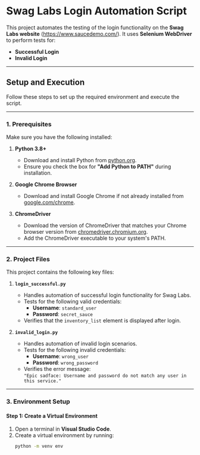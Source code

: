 # **Swag Labs Login Automation Script**

This project automates the testing of the login functionality on the **Swag Labs website** (https://www.saucedemo.com/). It uses **Selenium WebDriver** to perform tests for:

- **Successful Login**
- **Invalid Login**

---

## **Setup and Execution**

Follow these steps to set up the required environment and execute the script.

---

### **1. Prerequisites**

Make sure you have the following installed:

1. **Python 3.8+**  
   - Download and install Python from [python.org](https://www.python.org/).  
   - Ensure you check the box for **"Add Python to PATH"** during installation.

2. **Google Chrome Browser**  
   - Download and install Google Chrome if not already installed from [google.com/chrome](https://www.google.com/chrome/).

3. **ChromeDriver**  
   - Download the version of ChromeDriver that matches your Chrome browser version from [chromedriver.chromium.org](https://chromedriver.chromium.org/downloads).  
   - Add the ChromeDriver executable to your system's PATH.

---

### **2. Project Files**

This project contains the following key files:

1. **`login_successful.py`**  
   - Handles automation of successful login functionality for Swag Labs.  
   - Tests for the following valid credentials:  
     - **Username**: `standard_user`  
     - **Password**: `secret_sauce`  
   - Verifies that the `inventory_list` element is displayed after login.

2. **`invalid_login.py`**  
   - Handles automation of invalid login scenarios.  
   - Tests for the following invalid credentials:  
     - **Username**: `wrong_user`  
     - **Password**: `wrong_password`  
   - Verifies the error message:  
     `"Epic sadface: Username and password do not match any user in this service."`

---

### **3. Environment Setup**

#### **Step 1: Create a Virtual Environment**

1. Open a terminal in **Visual Studio Code**.  
2. Create a virtual environment by running:
   ```bash
   python -m venv env
